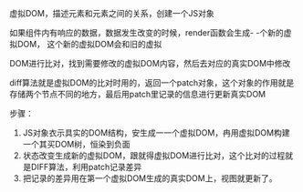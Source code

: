 虚拟DOM，描述元素和元素之间的关系，创建一个JS对象

如果组件内有响应的数据，数据发生改变的时候，render函数会生成- -个新的虚拟DOM， 这个新的虚拟DOM会和旧的虚拟

DOM进行比对，找到需要修改的虚拟DOM内容，然后去对应的真实DOM中修改

diff算法就是虚拟DOM的比对时用的，返回一个patch对象，这个对象的作用就是存储两个节点不同的地方，最后用patch里记录的信息进行更新真实DOM

步骤：
1. JS对象衣示具实的DOM结构，安生成一一个虚拟DOM，冉用虚拟DOM构建一个其买DOM树，恒染到负面
2. 状态改变生成新的虚拟DOM，跟就得虚拟DOM进行比对，这个比对的过程就是DIFF算法，利用patch记录差异
3. 把记录的差异用在第一个虚拟DOM生成的真实DOM上，视图就更新了。
